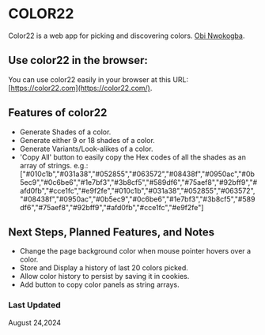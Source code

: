 # COLOR22

Color22 is a web app for picking and discovering colors. [Obi Nwokogba](https://obilo.io/).

## Use color22 in the browser:

You can use color22 easily in your browser at this URL: [https://color22.com](https://color22.com/).

## Features of color22

- Generate Shades of a color.
- Generate either 9 or 18 shades of a color.
- Generate Variants/Look-alikes of a color.
- 'Copy All' button to easily copy the Hex codes of all the shades as an array of strings. e.g.: ["#010c1b","#031a38","#052855","#063572","#08438f","#0950ac","#0b5ec9","#0c6be6","#1e7bf3","#3b8cf5","#589df6","#75aef8","#92bff9","#afd0fb","#cce1fc","#e9f2fe","#010c1b","#031a38","#052855","#063572","#08438f","#0950ac","#0b5ec9","#0c6be6","#1e7bf3","#3b8cf5","#589df6","#75aef8","#92bff9","#afd0fb","#cce1fc","#e9f2fe"]

## Next Steps, Planned Features, and Notes

- Change the page background color when mouse pointer hovers over a color.
- Store and Display a history of last 20 colors picked.
- Allow color history to persist by saving it in cookies.
- Add button to copy color panels as string arrays.

### Last Updated

August 24,2024
